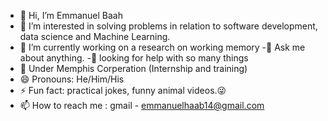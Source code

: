 - 👋 Hi, I’m Emmanuel Baah
- 👀 I’m interested in solving problems in relation to software development, data science and Machine Learning.
-  🔭 I’m currently working on a research on working memory
-💬 Ask me about anything.
-🤔 looking for help with so many things
- 💞️ Under Memphis Corperation (Internship and training)
- 😄 Pronouns: He/Him/His
- ⚡ Fun fact: practical jokes, funny animal videos.😜
- 📫 How to reach me : 
gmail - emmanuelhaab14@gmail.com



<!---
jrhaab/jrhaab is a ✨ special ✨ repository because its `README.md` (this file) appears on your GitHub profile.
You can click the Preview link to take a look at your changes.
--->
